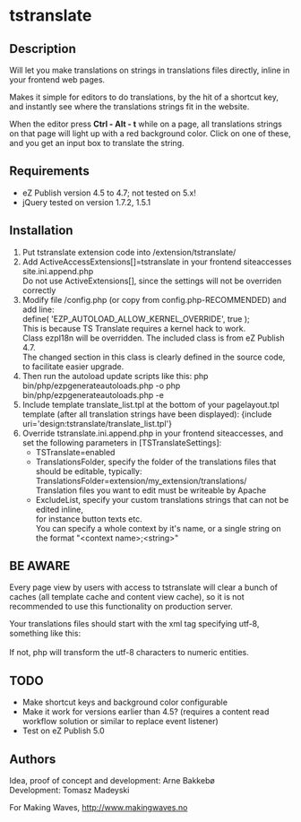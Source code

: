 tstranslate
===========

Description
-----------

Will let you make translations on strings in translations files directly,
inline in your frontend web pages.

Makes it simple for editors to do translations, by the hit of a shortcut key,
and instantly see where the translations strings fit in the website.

When the editor press **Ctrl - Alt - t** while on a page, all translations strings
on that page will light up with a red background color. Click on one of these,
and you get an input box to translate the string.


Requirements
------------

* eZ Publish version 4.5 to 4.7; not tested on 5.x!
* jQuery tested on version 1.7.2, 1.5.1

Installation
------------

1. Put tstranslate extension code into <ezRoot>/extension/tstranslate/
2. Add ActiveAccessExtensions[]=tstranslate in your frontend siteaccesses site.ini.append.php  
   Do not use ActiveExtensions[], since the settings will not be overriden correctly
3. Modify file <ezRoot>/config.php (or copy from config.php-RECOMMENDED) and add line:  
   define( 'EZP_AUTOLOAD_ALLOW_KERNEL_OVERRIDE', true );  
   This is because TS Translate requires a kernel hack to work.  
   Class ezpI18n will be overridden. The included class is from eZ Publish 4.7.  
   The changed section in this class is clearly defined in the source code, to facilitate easier upgrade.
4. Then run the autoload update scripts like this:
   php bin/php/ezpgenerateautoloads.php -o
   php bin/php/ezpgenerateautoloads.php -e
5. Include template translate_list.tpl at the bottom of your pagelayout.tpl template (after all translation strings have been displayed):
   {include uri='design:tstranslate/translate_list.tpl'}
6. Override tstranslate.ini.append.php in your frontend siteaccesses, and set the following parameters in [TSTranslateSettings]:  
   * TSTranslate=enabled  
   * TranslationsFolder, specify the folder of the translations files that should be editable, typically:  
     TranslationsFolder=extension/my_extension/translations/  
     Translation files you want to edit must be writeable by Apache  
   * ExcludeList, specify your custom translations strings that can not be edited inline,  
     for instance button texts etc.  
     You can specify a whole context by it's name, or a single string on the format "&lt;context name&gt;;&lt;string&gt;"  

BE AWARE
--------

Every page view by users with access to tstranslate will clear a bunch of caches (all template cache and content view cache),
so it is not recommended to use this functionality on production server.

Your translations files should start with the xml tag specifying utf-8, something like this:  
    <?xml version="1.0" encoding="utf-8"?>  
If not, php will transform the utf-8 characters to numeric entities.


TODO
----

* Make shortcut keys and background color configurable
* Make it work for versions earlier than 4.5? (requires a content read workflow solution or similar to replace event listener)
* Test on eZ Publish 5.0

Authors
-------

Idea, proof of concept and development: Arne Bakkebø  
Development: Tomasz Madeyski  

For Making Waves, http://www.makingwaves.no
